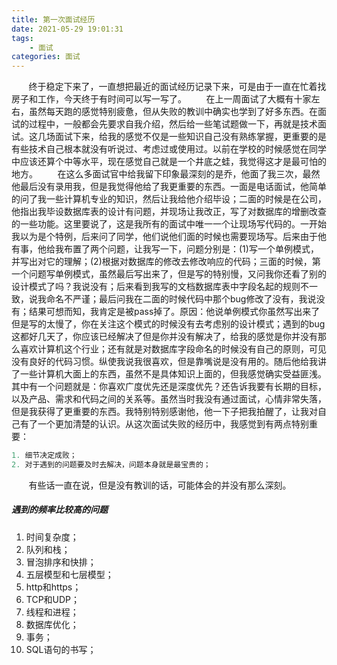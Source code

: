 ```yaml
---
title: 第一次面试经历
date: 2021-05-29 19:01:31
tags:
    - 面试
categories: 面试
---
```

&nbsp;&nbsp;&nbsp;&nbsp;&nbsp;&nbsp;&nbsp;终于稳定下来了，一直想把最近的面试经历记录下来，可是由于一直在忙着找房子和工作，今天终于有时间可以写一写了。
&nbsp;&nbsp;&nbsp;&nbsp;&nbsp;&nbsp;&nbsp;在上一周面试了大概有十家左右，虽然每天跑的感觉特别疲惫，但从失败的教训中确实也学到了好多东西。在面试的过程中，一般都会先要求自我介绍，然后给一些笔试题做一下，再就是技术面试。这几场面试下来，给我的感觉不仅是一些知识自己没有熟练掌握，更重要的是有些技术自己根本就没有听说过、考虑过或使用过。以前在学校的时候感觉在同学中应该还算个中等水平，现在感觉自己就是一个井底之蛙，我觉得这才是最可怕的地方。
&nbsp;&nbsp;&nbsp;&nbsp;&nbsp;&nbsp;&nbsp;在这么多面试官中给我留下印象最深刻的是乔，他面了我三次，最然他最后没有录用我，但是我觉得他给了我更重要的东西。一面是电话面试，他简单的问了我一些计算机专业的知识，然后让我给他介绍毕设；二面的时候是在公司，他指出我毕设数据库表的设计有问题，并现场让我改正，写了对数据库的增删改查的一些功能。这里要说了，这是我所有的面试中唯一一个让现场写代码的。一开始我以为是个特例，后来问了同学，他们说他们面的时候也需要现场写。后来由于他有事，他给我布置了两个问题，让我写一下，问题分别是：(1)写一个单例模式，并写出对它的理解；(2)根据对数据库的修改去修改响应的代码；三面的时候，第一个问题写单例模式，虽然最后写出来了，但是写的特别慢，又问我你还看了别的设计模式了吗？我说没有；后来看到我写的文档数据库表中字段名起的规则不一致，说我命名不严谨；最后问我在二面的时候代码中那个bug修改了没有，我说没有；结果可想而知，我肯定是被pass掉了。原因：他说单例模式你虽然写出来了但是写的太慢了，你在关注这个模式的时候没有去考虑别的设计模式；遇到的bug这都好几天了，你应该已经解决了但是你并没有解决了，给我的感觉是你并没有那么喜欢计算机这个行业；还有就是对数据库字段命名的时候没有自己的原则，可见没有良好的代码习惯。纵使我说我很喜欢，但是靠嘴说是没有用的。随后他给我讲了一些计算机大面上的东西，虽然不是具体知识上面的，但我感觉确实受益匪浅。其中有一个问题就是：你喜欢广度优先还是深度优先？还告诉我要有长期的目标，以及产品、需求和代码之间的关系等。虽然当时我没有通过面试，心情非常失落，但是我获得了更重要的东西。我特别特别感谢他，他一下子把我拍醒了，让我对自己有了一个更加清楚的认识。从这次面试失败的经历中，我感觉到有两点特别重要：
```php
1. 细节决定成败；
2. 对于遇到的问题要及时去解决，问题本身就是最宝贵的；
```
&nbsp;&nbsp;&nbsp;&nbsp;&nbsp;&nbsp;&nbsp;有些话一直在说，但是没有教训的话，可能体会的并没有那么深刻。
##### 遇到的频率比较高的问题
1. 时间复杂度；
2. 队列和栈； 
3. 冒泡排序和快排；
4. 五层模型和七层模型；
5. http和https；
6. TCP和UDP；
7. 线程和进程；
8. 数据库优化；
9. 事务；
10. SQL语句的书写；
    